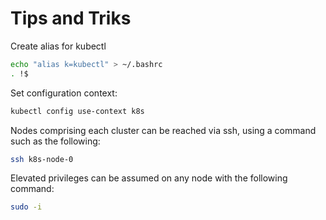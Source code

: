 # Tips and Triks

Create alias for kubectl
```bash
echo "alias k=kubectl" > ~/.bashrc
. !$
```

Set configuration context:
```bash
kubectl config use-context k8s
```

Nodes comprising each cluster can be reached via ssh, using a command such as the following:
```bash
ssh k8s-node-0
```

Elevated privileges can be assumed on any node with the following command:
```bash
sudo -i
```